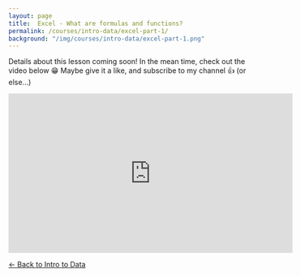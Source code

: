 ```yaml
---
layout: page
title:  Excel - What are formulas and functions?
permalink: /courses/intro-data/excel-part-1/
background: "/img/courses/intro-data/excel-part-1.png"
---
```


Details about this lesson coming soon! In the mean time, check out the video below 😁 Maybe give it a like, and subscribe to my channel 👍 (or else...)

<div class="container">
    <div class="row">
        <div class="col-md-12">
            <iframe width="560" height="315" src="https://www.youtube.com/embed/gqNmtq_JAS4" title="YouTube video player" frameborder="0" allow="accelerometer; autoplay; clipboard-write; encrypted-media; gyroscope; picture-in-picture" allowfullscreen></iframe>
        </div>
    </div>
</div>

<a class="btn btn-primary float-left" href="{{ site.url }}/intro-data/">&larr;
    Back to Intro to Data<span class="d-none d-md-inline"></span></a>